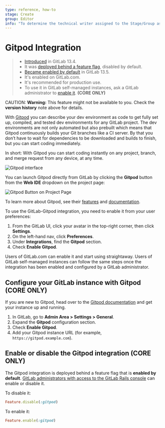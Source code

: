 ```yaml
---
type: reference, how-to
stage: Create
group: Editor
info: "To determine the technical writer assigned to the Stage/Group associated with this page, see https://about.gitlab.com/handbook/engineering/ux/technical-writing/#assignments"
---
```


# Gitpod Integration

> - [Introduced](https://gitlab.com/gitlab-org/gitlab/-/issues/228893) in GitLab 13.4.
> - It was [deployed behind a feature flag](#enable-or-disable-the-gitpod-integration), disabled by default.
> - [Became enabled by default](https://gitlab.com/gitlab-org/gitlab/-/issues/258206) in GitLab 13.5.
> - It's enabled on GitLab.com.
> - It's recommended for production use.
> - To use it in GitLab self-managed instances, ask a GitLab administrator to [enable it](#configure-your-gitlab-instance-with-gitpod). **(CORE ONLY)**

CAUTION: **Warning:**
This feature might not be available to you. Check the **version history** note above for details.

With [Gitpod](https://gitpod.io/) you can describe your dev environment as code to get fully set
up, compiled, and tested dev environments for any GitLab project. The dev environments are not only
automated but also prebuilt which means that Gitpod continuously builds your Git branches like a CI
server. By that you don’t have to wait for dependencies to be downloaded and builds to finish, but
you can start coding immediately.

In short: With Gitpod you can start coding instantly on any project, branch, and merge request from
any device, at any time.

![Gitpod interface](img/gitpod_web_interface_v13_4.png)

You can launch Gitpod directly from GitLab by clicking the **Gitpod** button from the **Web IDE**
dropdown on the project page:

![Gitpod Button on Project Page](img/gitpod_button_project_page_v13_4.png)

To learn more about Gitpod, see their [features](https://www.gitpod.io/features/) and
[documentation](https://www.gitpod.io/docs/).

To use the GitLab-Gitpod integration, you need to enable it from your user preferences:

1. From the GitLab UI, click your avatar in the top-right corner, then click **Settings**.
1. On the left-hand nav, click **Preferences**.
1. Under **Integrations**, find the **Gitpod** section.
1. Check **Enable Gitpod**.

Users of GitLab.com can enable it and start using straightaway. Users of GitLab self-managed instances
can follow the same steps once the integration has been enabled and configured by a GitLab administrator.

## Configure your GitLab instance with Gitpod **(CORE ONLY)**

If you are new to Gitpod, head over to the [Gitpod documentation](https://www.gitpod.io/docs/self-hosted/latest/self-hosted/)
and get your instance up and running.

1. In GitLab, go to **Admin Area > Settings > General**.
1. Expand the **Gitpod** configuration section.
1. Check **Enable Gitpod**.
1. Add your Gitpod instance URL (for example, `https://gitpod.example.com`).

## Enable or disable the Gitpod integration **(CORE ONLY)**

The Gitpod integration is deployed behind a feature flag that is **enabled by default**.
[GitLab administrators with access to the GitLab Rails console](../administration/feature_flags.md)
can enable or disable it.

To disable it:

```ruby
Feature.disable(:gitpod)
```

To enable it:

```ruby
Feature.enable(:gitpod)
```
